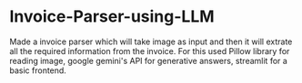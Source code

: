 # Invoice-Parser-using-LLM
Made a invoice parser which will take image as input and then it will extrate all the required information from the invoice.
For this used Pillow library for reading image, google gemini's API for generative answers, streamlit for a basic frontend.
